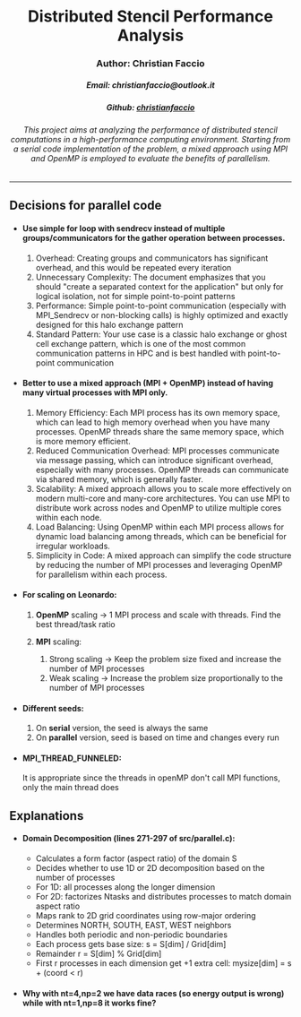 <div align="center">
    <h1>Distributed Stencil Performance Analysis</h1>
    <h3>Author: Christian Faccio</h3>
    <h5>Email: christianfaccio@outlook.it</h4>
    <h5>Github: <a href="https://github.com/christianfaccio" target="_blank">christianfaccio</a></h5>
    <h6>This project aims at analyzing the performance of distributed stencil computations in a high-performance computing environment. Starting from a serial code implementation of the problem, a mixed approach using MPI and OpenMP is employed to evaluate the benefits of parallelism.</h6>
</div>

---

## Decisions for parallel code

- #### Use simple for loop with sendrecv instead of multiple groups/communicators for the **gather** operation between processes.
    1. Overhead: Creating groups and communicators has significant overhead, and this would be repeated every iteration
    2. Unnecessary Complexity: The document emphasizes that you should "create a separated context for the application" but only for logical isolation, not for simple point-to-point patterns
    3. Performance: Simple point-to-point communication (especially with MPI_Sendrecv or non-blocking calls) is highly optimized and exactly designed for this halo exchange pattern
    4. Standard Pattern: Your use case is a classic halo exchange or ghost cell exchange pattern, which is one of the most common communication patterns in HPC and is best handled with point-to-point communication

- #### Better to use a **mixed approach** (MPI + OpenMP) instead of having many virtual processes with MPI only. 
    1. Memory Efficiency: Each MPI process has its own memory space, which can lead to high memory overhead when you have many processes. OpenMP threads share the same memory space, which is more memory efficient.
    2. Reduced Communication Overhead: MPI processes communicate via message passing, which can introduce significant overhead, especially with many processes. OpenMP threads can communicate via shared memory, which is generally faster.
    3. Scalability: A mixed approach allows you to scale more effectively on modern multi-core and many-core architectures. You can use MPI to distribute work across nodes and OpenMP to utilize multiple cores within each node.
    4. Load Balancing: Using OpenMP within each MPI process allows for dynamic load balancing among threads, which can be beneficial for irregular workloads.
    5. Simplicity in Code: A mixed approach can simplify the code structure by reducing the number of MPI processes and leveraging OpenMP for parallelism within each process.

- #### For scaling on Leonardo:
    1. **OpenMP** scaling -> 1 MPI process and scale with threads. Find the best thread/task ratio
    2. **MPI** scaling:
        
        1. Strong scaling -> Keep the problem size fixed and increase the number of MPI processes
        2. Weak scaling -> Increase the problem size proportionally to the number of MPI processes

- #### Different seeds:
    1. On **serial** version, the seed is always the same
    2. On **parallel** version, seed is based on time and changes every run

- #### MPI_THREAD_FUNNELED:
    It is appropriate since the threads in openMP don't call MPI functions, only the main thread does






## Explanations

- #### Domain Decomposition (lines 271-297 of src/parallel.c):
  - Calculates a form factor (aspect ratio) of the domain S
  - Decides whether to use 1D or 2D decomposition based on the number of processes
  - For 1D: all processes along the longer dimension
  - For 2D: factorizes Ntasks and distributes processes to match domain aspect ratio
  - Maps rank to 2D grid coordinates using row-major ordering
  - Determines NORTH, SOUTH, EAST, WEST neighbors
  - Handles both periodic and non-periodic boundaries
  - Each process gets base size: s = S[dim] / Grid[dim]
  - Remainder r = S[dim] % Grid[dim]
  - First r processes in each dimension get +1 extra cell: mysize[dim] = s + (coord < r)

- #### Why with nt=4,np=2 we have data races (so energy output is wrong) while with nt=1,np=8 it works fine?